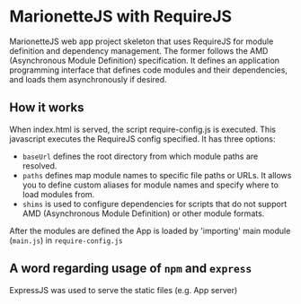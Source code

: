 # MarionetteJS with RequireJS

MarionetteJS web app project skeleton that uses RequireJS for module definition and dependency management. The former follows the AMD (Asynchronous Module Definition) specification. It defines an application programming interface that defines code modules and their dependencies, and loads them asynchronously if desired.

## How it works

When index.html is served, the script require-config.js is executed. This javascript executes the RequireJS config specified. It has three options:

* `baseUrl` defines the root directory from which module paths are resolved.
* `paths` defines map module names to specific file paths or URLs. It allows you to define custom aliases for module names and specify where to load modules from.
* `shims` is used to configure dependencies for scripts that do not support AMD (Asynchronous Module Definition) or other module formats.

After the modules are defined the App is loaded by 'importing' main module (`main.js`) in `require-config.js`

## A word regarding usage of `npm` and `express`

ExpressJS was used to serve the static files (e.g. App server)